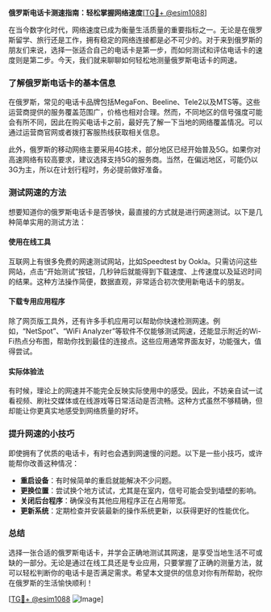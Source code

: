 **俄罗斯电话卡测速指南：轻松掌握网络速度**[[TG💪+ @esim1088](https://t.me/s/esim1088)]

在当今数字化时代，网络速度已成为衡量生活质量的重要指标之一。无论是在俄罗斯留学、旅行还是工作，拥有稳定的网络连接都是必不可少的。对于来到俄罗斯的朋友们来说，选择一张适合自己的电话卡是第一步，而如何测试和评估电话卡的速度则是第二步。今天，我们就来聊聊如何轻松地测量俄罗斯电话卡的网速。

### 了解俄罗斯电话卡的基本信息

在俄罗斯，常见的电话卡品牌包括MegaFon、Beeline、Tele2以及MTS等。这些运营商提供的服务覆盖范围广，价格也相对合理。然而，不同地区的信号强度可能会有所不同，因此在购买电话卡之前，最好先了解一下当地的网络覆盖情况。可以通过运营商官网或者拨打客服热线获取相关信息。

此外，俄罗斯的移动网络主要采用4G技术，部分地区已经开始普及5G。如果你对高速网络有较高要求，建议选择支持5G的服务商。当然，在偏远地区，可能仍以3G为主，所以在计划行程时，务必提前做好准备。

### 测试网速的方法

想要知道你的俄罗斯电话卡是否够快，最直接的方式就是进行网速测试。以下是几种简单实用的测试方法：

#### 使用在线工具

互联网上有很多免费的网速测试网站，比如Speedtest by Ookla。只需访问这些网站，点击“开始测试”按钮，几秒钟后就能得到下载速度、上传速度以及延迟时间的结果。这种方法操作简便，数据直观，非常适合初次使用新电话卡的朋友。

#### 下载专用应用程序

除了网页版工具外，还有许多手机应用可以帮助你快速检测网速。例如，“NetSpot”、“WiFi Analyzer”等软件不仅能够测试网速，还能显示附近的Wi-Fi热点分布图，帮助你找到最佳的连接点。这些应用通常界面友好，功能强大，值得尝试。

#### 实际体验法

有时候，理论上的网速并不能完全反映实际使用中的感受。因此，不妨亲自试一试看视频、刷社交媒体或在线游戏等日常活动是否流畅。这种方式虽然不够精确，但却能让你更真实地感受到网络质量的好坏。

### 提升网速的小技巧

即使拥有了优质的电话卡，有时也会遇到网速慢的问题。以下是一些小技巧，或许能帮你改善这种情况：

- **重启设备**：有时候简单的重启就能解决不少问题。
- **更换位置**：尝试换个地方试试，尤其是在室内，信号可能会受到墙壁的影响。
- **关闭后台程序**：确保没有其他应用程序正在占用带宽。
- **更新系统**：定期检查并安装最新的操作系统更新，以获得更好的性能优化。

### 总结

选择一张合适的俄罗斯电话卡，并学会正确地测试其网速，是享受当地生活不可或缺的一部分。无论是通过在线工具还是专业应用，只要掌握了正确的测量方法，就可以轻松判断你的电话卡是否满足需求。希望本文提供的信息对你有所帮助，祝你在俄罗斯的生活愉快顺利！

[[TG💪+ @esim1088](https://t.me/s/esim1088) ![Image](https://i.postimg.cc/4NQfJmqS/Snipaste-2025-05-13-00-14-12.png)]